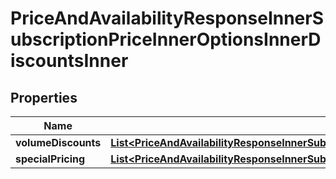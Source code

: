 

# PriceAndAvailabilityResponseInnerSubscriptionPriceInnerOptionsInnerDiscountsInner


## Properties

| Name | Type | Description | Notes |
|------------ | ------------- | ------------- | -------------|
|**volumeDiscounts** | [**List&lt;PriceAndAvailabilityResponseInnerSubscriptionPriceInnerOptionsInnerDiscountsInnerVolumeDiscountsInner&gt;**](PriceAndAvailabilityResponseInnerSubscriptionPriceInnerOptionsInnerDiscountsInnerVolumeDiscountsInner.md) |  |  [optional] |
|**specialPricing** | [**List&lt;PriceAndAvailabilityResponseInnerSubscriptionPriceInnerOptionsInnerDiscountsInnerSpecialPricingInner&gt;**](PriceAndAvailabilityResponseInnerSubscriptionPriceInnerOptionsInnerDiscountsInnerSpecialPricingInner.md) |  |  [optional] |



